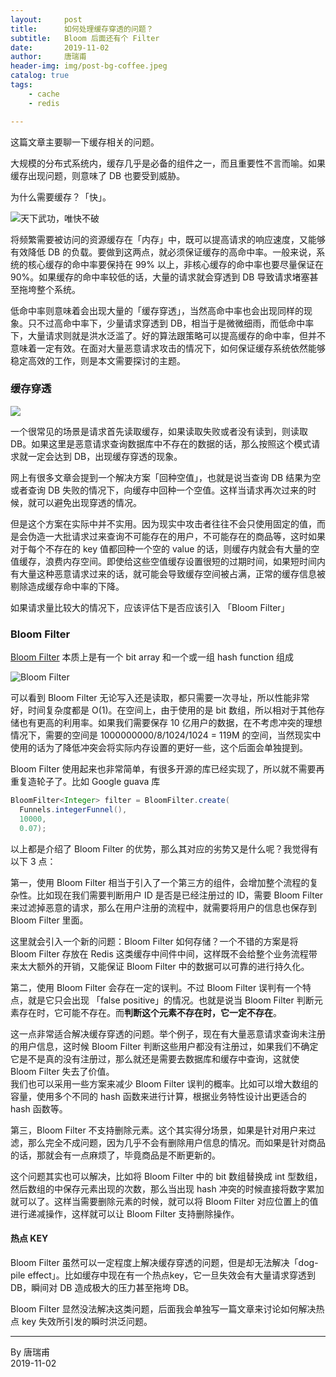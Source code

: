 ```yaml
---
layout:     post  
title:      如何处理缓存穿透的问题？    
subtitle:   Bloom 后面还有个 Filter  
date:       2019-11-02  
author:     唐瑞甫  
header-img: img/post-bg-coffee.jpeg  
catalog: true  
tags:  
    - cache  
    - redis

---  
```


这篇文章主要聊一下缓存相关的问题。  
  
大规模的分布式系统内，缓存几乎是必备的组件之一，而且重要性不言而喻。如果缓存出现问题，则意味了 DB 也要受到威胁。  
  
为什么需要缓存？「快」。  
  
![天下武功，唯快不破](https://timgsa.baidu.com/timg?image&quality=80&size=b9999_10000&sec=1571768873876&di=3c40f5b7fb420bd525ee7193ee6b4d8e&imgtype=0&src=http%3A%2F%2Fimage.bitautoimg.com%2Fappimage%2Fmedia%2F20171101%2Fw1280_h720_f0607eaab75a4b80ad9c6a0e417f9029.jpeg)  
  
将频繁需要被访问的资源缓存在「内存」中，既可以提高请求的响应速度，又能够有效降低 DB 的负载。要做到这两点，就必须保证缓存的高命中率。一般来说，系统的核心缓存的命中率要保持在 99% 以上，非核心缓存的命中率也要尽量保证在 90%。如果缓存的命中率较低的话，大量的请求就会穿透到 DB 导致请求堵塞甚至拖垮整个系统。
  
低命中率则意味着会出现大量的「缓存穿透」，当然高命中率也会出现同样的现象。只不过高命中率下，少量请求穿透到 DB，相当于是微微细雨，而低命中率下，大量请求则就是洪水泛滥了。好的算法跟策略可以提高缓存的命中率，但并不意味着一定有效。在面对大量恶意请求攻击的情况下，如何保证缓存系统依然能够稳定高效的工作，则是本文需要探讨的主题。
  
  
### 缓存穿透  
  
![](https://pic2.zhimg.com/80/v2-715a05aead2fd8f3ea0e9246b7054ced_hd.jpg)
  
一个很常见的场景是请求首先读取缓存，如果读取失败或者没有读到，则读取 DB。如果这里是恶意请求查询数据库中不存在的数据的话，那么按照这个模式请求就一定会达到 DB，出现缓存穿透的现象。  
  
网上有很多文章会提到一个解决方案「回种空值」，也就是说当查询 DB 结果为空或者查询 DB 失败的情况下，向缓存中回种一个空值。这样当请求再次过来的时候，就可以避免出现穿透的情况。  
  
但是这个方案在实际中并不实用。因为现实中攻击者往往不会只使用固定的值，而是会伪造一大批请求过来查询不可能存在的用户，不可能存在的商品等，这时如果对于每个不存在的 key 值都回种一个空的 value 的话，则缓存内就会有大量的空值缓存，浪费内存空间。即使给这些空值缓存设置很短的过期时间，如果短时间内有大量这种恶意请求过来的话，就可能会导致缓存空间被占满，正常的缓存信息被剔除造成缓存命中率的下降。  
  
如果请求量比较大的情况下，应该评估下是否应该引入 「Bloom Filter」

### Bloom Filter  
  
[Bloom Filter](https://en.wikipedia.org/wiki/Bloom_filter) 本质上是有一个 bit array 和一个或一组 hash function 组成  
  
![Bloom Filter](https://ss0.bdstatic.com/70cFvHSh_Q1YnxGkpoWK1HF6hhy/it/u=1331317599,3665711911&fm=26&gp=0.jpg)  
  
可以看到 Bloom Filter 无论写入还是读取，都只需要一次寻址，所以性能非常好，时间复杂度都是 O(1)。在空间上，由于使用的是 bit 数组，所以相对于其他存储也有更高的利用率。如果我们需要保存 10 亿用户的数据，在不考虑冲突的理想情况下，需要的空间是 1000000000/8/1024/1024 = 119M 的空间，当然现实中使用的话为了降低冲突会将实际内存设置的更好一些，这个后面会单独提到。  
  
Bloom Filter 使用起来也非常简单，有很多开源的库已经实现了，所以就不需要再重复造轮子了。比如 Google guava 库  
  
```java
BloomFilter<Integer> filter = BloomFilter.create(
  Funnels.integerFunnel(),
  10000,
  0.07);
```  
  
以上都是介绍了 Bloom Filter 的优势，那么其对应的劣势又是什么呢？我觉得有以下 3 点：  
  
第一，使用 Bloom Filter 相当于引入了一个第三方的组件，会增加整个流程的复杂性。比如现在我们需要判断用户 ID 是否是已经注册过的 ID，需要 Bloom Filter 来过滤掉恶意的请求，那么在用户注册的流程中，就需要将用户的信息也保存到 Bloom Filter 里面。  
  
这里就会引入一个新的问题：Bloom Filter 如何存储？一个不错的方案是将 Bloom Filter 存放在 Redis 这类缓存中间件中间，这样既不会给整个业务流程带来太大额外的开销，又能保证 Bloom Filter 中的数据可以可靠的进行持久化。  
   
第二，使用 Bloom Filter 会存在一定的误判。不过 Bloom Filter 误判有一个特点，就是它只会出现 「false positive」的情况。也就是说当 Bloom Filter 判断元素存在时，它可能不存在。而**判断这个元素不存在时，它一定不存在**。  

这一点非常适合解决缓存穿透的问题。举个例子，现在有大量恶意请求查询未注册的用户信息，这时候 Bloom Filter 判断这些用户都没有注册过，如果我们不确定它是不是真的没有注册过，那么就还是需要去数据库和缓存中查询，这就使 Bloom Filter 失去了价值。  
我们也可以采用一些方案来减少 Bloom Filter 误判的概率。比如可以增大数组的容量，使用多个不同的 hash 函数来进行计算，根据业务特性设计出更适合的 hash 函数等。  
  
第三，Bloom Filter 不支持删除元素。这个其实得分场景，如果是针对用户来过滤，那么完全不成问题，因为几乎不会有删除用户信息的情况。而如果是针对商品的话，那就会有一点麻烦了，毕竟商品是不断更新的。  
  
这个问题其实也可以解决，比如将 Bloom Filter 中的 bit 数组替换成 int 型数组，然后数组的中保存元素出现的次数，那么当出现 hash 冲突的时候直接将数字累加就可以了。这样当需要删除元素的时候，就可以将 Bloom Filter 对应位置上的值进行递减操作，这样就可以让 Bloom Filter 支持删除操作。  
  
#### 热点 KEY
  
Bloom Filter 虽然可以一定程度上解决缓存穿透的问题，但是却无法解决「dog-pile effect」。比如缓存中现在有一个热点key，它一旦失效会有大量请求穿透到 DB，瞬间对 DB 造成极大的压力甚至拖垮 DB。  
  
Bloom Filter 显然没法解决这类问题，后面我会单独写一篇文章来讨论如何解决热点 key 失效所引发的瞬时洪泛问题。


 
---
  By 唐瑞甫  
  2019-11-02


